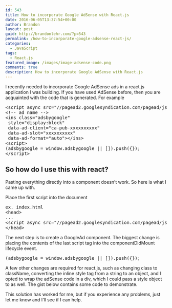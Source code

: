 ```yaml
---
id: 543
title: How to incorporate Google AdSense with React.js
date: 2016-06-05T13:37:54+00:00
author: Brandon
layout: post
guid: http://brandonlehr.com/?p=543
permalink: /how-to-incorporate-google-adsense-react-js/
categories:
  - JavaScript
tags:
  - React.js
featured_image: /images/image-adsense-code.png
comments: true
description: How to incorporate Google AdSense with React.js
---
```

I recently needed to incorporate Google AdSense ads in a react.js application I was building. If you have used AdSense before, then you are acquainted with the code that is generated. For example


<pre>&lt;script async src="//pagead2.googlesyndication.com/pagead/js/adsbygoogle.js"&gt;&lt;/script&gt;
&lt;!-- ad name --&gt;
&lt;ins class="adsbygoogle"
 style="display:block"
 data-ad-client="ca-pub-xxxxxxxxxx"
 data-ad-slot="xxxxxxxxxx"
 data-ad-format="auto"&gt;&lt;/ins&gt;
&lt;script&gt;
(adsbygoogle = window.adsbygoogle || []).push({});
&lt;/script&gt;</pre>


## So how do I use this with react?

Pasting everything directly into a component doesn&#8217;t work. So here is what I came up with.<!--more-->

Place the first script into the document <head>

<pre>ex. index.html
&lt;head&gt;
...
&lt;script async src="//pagead2.googlesyndication.com/pagead/js/adsbygoogle.js"&gt;/script&gt;
&lt;/head&gt;</pre>

The next step is to create a GoogleAd component. The biggest change is placing the contents of the last script tag into the componentDidMount lifecycle event.

<pre>(adsbygoogle = window.adsbygoogle || []).push({});</pre>

A few other changes are required for react.js, such as changing class to className, converting the inline style tag from a string to an object, and I opted to wrap the adSense code in a div, which I could pass a style object to as well. The gist below contains some code to demonstrate.

<script src="https://gist.github.com/blehr/6fd24b76554e445d95029ca9430603c2.js"></script>

This solution has worked for me, but if you experience any problems, just let me know and I&#8217;ll see if I can help.
